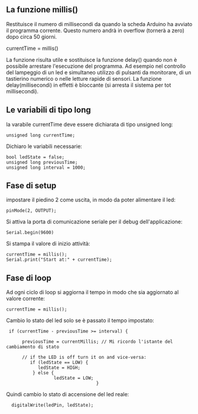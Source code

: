 ## La funzione millis()

Restituisce il numero di millisecondi da quando la scheda Arduino ha avviato il programma corrente. Questo numero andrà in overflow (tornerà a zero) dopo circa 50 giorni.


currentTime = millis()

La funzione risulta utile e sostituisce la funzione delay() quando non è possibile arrestare l'esecuzione del programma. Ad esempio nel controllo del lampeggio di un led e simultaneo utilizzo di pulsanti da monitorare, di un tastierino numerico o nelle letture rapide di sensori.
La funzione delay(millisecondi) in effetti è bloccante (si arresta il sistema per tot millisecondi). 

## Le variabili di tipo long 

la varabile currentTime deve essere dichiarata di tipo unsigned long:

    unsigned long currentTime;
    
Dichiaro le variabili necessarie:

    bool ledState = false;
    unsigned long previousTime;
    unsigned long interval = 1000;  
    
## Fase di setup 

impostare il piedino 2 come uscita, in modo da poter alimentare il led:

    pinMode(2, OUTPUT);
   
Si attiva la porta di comunicazione seriale per il debug dell'applicazione:

    Serial.begin(9600)

Si stampa il valore di inizio attività:

    currentTime = millis();
    Serial.print("Start at:" + currentTime);

## Fase di loop

Ad ogni ciclo di loop si aggiorna il tempo in modo che sia aggiornato al valore corrente:

    currentTime = millis();
    
Cambio lo stato del led solo se è passato il tempo impostato:

     if (currentTime - previousTime >= interval) {
    
          previousTime = currentMillis; // Mi ricordo l'istante del cambiamento di stato 

          // if the LED is off turn it on and vice-versa:
             if (ledState == LOW) {
                ledState = HIGH;
              } else {
                      ledState = LOW;
                                      }
Quindi cambio lo stato di accensione del led reale:
    
      digitalWrite(ledPin, ledState);
